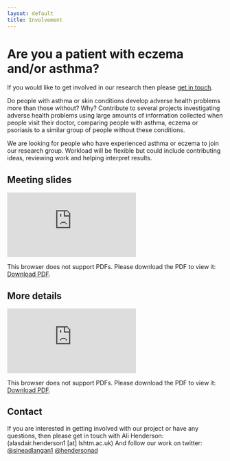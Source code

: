 ```yaml
---
layout: default
title: Involvement
---
```

# Are you a patient with eczema and/or asthma? 
If you would like to get involved in our research then please [get in touch](mailto:alasdair.henderson1@lshtm.ac.uk). 

Do people with asthma or skin conditions develop adverse health problems more than those without? Why?
Contribute to several projects investigating adverse health problems using large amounts of information collected when people visit their doctor, 
comparing people with asthma, eczema or psoriasis to a similar group of people without these conditions.  

We are looking for people who have experienced asthma or eczema to join our research group. 
Workload will be flexible but could include contributing ideas, reviewing work and helping interpret results.

## Meeting slides
<object data="https://hendersonad.github.io/MICAC/img/202904_Multimorbidity2.pdf" type="application/pdf" width="750px" height="750px">
    <embed src="https://hendersonad.github.io/MICAC/img/202904_Multimorbidity2.pdf" type="application/pdf">
        <p>This browser does not support PDFs. Please download the PDF to view it: <a href="https://hendersonad.github.io/MICAC/img/202904_Multimorbidity2.pdf">Download PDF</a>.</p>
    </embed>
</object>

## More details
<object data="https://hendersonad.github.io/MICAC/pages/PPI people in research v4.pdf" type="application/pdf" width="750px" height="750px">
    <embed src="https://hendersonad.github.io/MICAC/pages/PPI people in research v4.pdf" type="application/pdf">
        <p>This browser does not support PDFs. Please download the PDF to view it: <a href="https://hendersonad.github.io/MICAC/pages/PPI people in research v4.pdf">Download PDF</a>.</p>
    </embed>
</object>

## Contact
If you are interested in getting involved with our project or have any questions, then please get in touch with Ali Henderson: (alasdair.henderson1 [at] lshtm.ac.uk)
And follow our work on twitter: [@sineadlangan1](https://twitter.com/sineadlangan1) [@hendersonad](https://twitter.com/hendersonad) 
